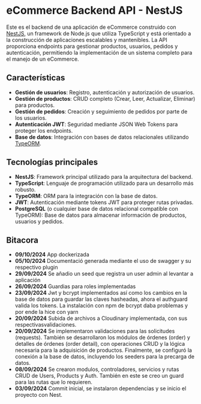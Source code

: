 # eCommerce Backend API - NestJS

Este es el backend de una aplicación de eCommerce construido con [NestJS](https://nestjs.com/), un framework de Node.js que utiliza TypeScript y está orientado a la construcción de aplicaciones escalables y mantenibles. La API proporciona endpoints para gestionar productos, usuarios, pedidos y autenticación, permitiendo la implementación de un sistema completo para el manejo de un eCommerce.

## Características

- **Gestión de usuarios**: Registro, autenticación y autorización de usuarios.
- **Gestión de productos**: CRUD completo (Crear, Leer, Actualizar, Eliminar) para productos.
- **Gestión de pedidos**: Creación y seguimiento de pedidos por parte de los usuarios.
- **Autenticación JWT**: Seguridad mediante JSON Web Tokens para proteger los endpoints.
- **Base de datos**: Integración con bases de datos relacionales utilizando [TypeORM](https://typeorm.io/).

## Tecnologías principales

- **NestJS**: Framework principal utilizado para la arquitectura del backend.
- **TypeScript**: Lenguaje de programación utilizado para un desarrollo más robusto.
- **TypeORM**: ORM para la integración con la base de datos.
- **JWT**: Autenticación mediante tokens JWT para proteger rutas privadas.
- **PostgreSQL** (o cualquier base de datos relacional compatible con TypeORM): Base de datos para almacenar información de productos, usuarios y pedidos.

## Bitacora

- **09/10/2024** App dockerizada
- **05/10/2024** Documentació generada mediante el uso de swagger y su respectivo plugin
- **29/09/2024** Se añadio un seed que registra un user admin al levantar a aplicación
- **26/09/2024** Guardias para roles implementadas
- **23/09/2024** Jwt y bcrypt implementados así como los cambios en la base de datos para guardar las claves hasheadas, ahora el authguard valida los tokens. La instalación con npm de bcrypt daba problemas y por ende la hice con yarn
- **20/09/2024** Subida de archivos a Cloudinary implementada, con sus respectivasvalidaciones.
- **20/09/2024** Se implementaron validaciones para las solicitudes (requests). También se desarrollaron los módulos de órdenes (order) y detalles de órdenes (order detail), con operaciones CRUD y la lógica necesaria para la adquisición de productos. Finalmente, se configuró la conexión a la base de datos, incluyendo los seeders para la precarga de datos.
- **08/09/2024** Se crearon modulos, controladores, servicios y rutas CRUD de Users, Products y Auth. También en este se creo un guard para las rutas que lo requieren.
- **03/09/2024** Commit inicial, se instalaron dependencias y se inicio el proyecto con Nest.
